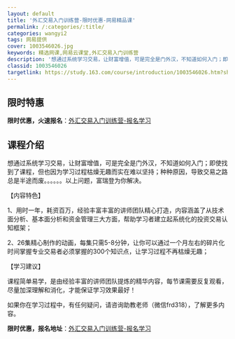 ```yaml
---
layout: default
title: '外汇交易入门训练营-限时优惠-网易精品课'
permalink: /:categories/:title/
categories: wangyi2
tags: 网易提供
cover: 1003546026.jpg
keywords: 精选网课,网易云课堂,外汇交易入门训练营
description: '想通过系统学习交易，让财富增值，可是完全是门外汉，不知道如何入门；即使找到了课程，但也因为学习过程枯燥无趣而实在难以坚持'
classid: 1003546026
targetlink: https://study.163.com/course/introduction/1003546026.htm?share=1&shareId=1025206652&utm_campaign=share&utm_medium=iphoneShare&utm_source=&utm_u=1025206652
---
```


## 限时特惠

**限时优惠，火速报名**：[外汇交易入门训练营-报名学习](https://study.163.com/course/introduction/1003546026.htm?share=1&shareId=1025206652&utm_campaign=share&utm_medium=iphoneShare&utm_source=&utm_u=1025206652)

## 课程介绍

想通过系统学习交易，让财富增值，可是完全是门外汉，不知道如何入门；即使找到了课程，但也因为学习过程枯燥无趣而实在难以坚持；种种原因，导致交易之路总是半途而废。。。。。。以上问题，富瑞登为你解决。

【内容特色】

1、用时一年，耗资百万，经验丰富丰富的讲师团队精心打造，内容涵盖了从技术面分析、基本面分析和资金管理三大方面，帮助学习者建立起系统化的投资交易认知框架；

2、26集精心制作的动画，每集只需5-8分钟，让你可以通过一个月左右的碎片化时间掌握专业交易者必须掌握的300个知识点，让学习过程不再枯燥无趣；

【学习建议】

课程简单易学，是由经验丰富的讲师团队提炼的精华内容，每节课需要反复观看，尽量加深理解和消化，才能保证学习效果最好！

如果你在学习过程中，有任何疑问，请咨询助教老师（微信frd318），了解更多内容。

**限时优惠，报名地址**：[外汇交易入门训练营-报名学习](https://study.163.com/course/introduction/1003546026.htm?share=1&shareId=1025206652&utm_campaign=share&utm_medium=iphoneShare&utm_source=&utm_u=1025206652)

